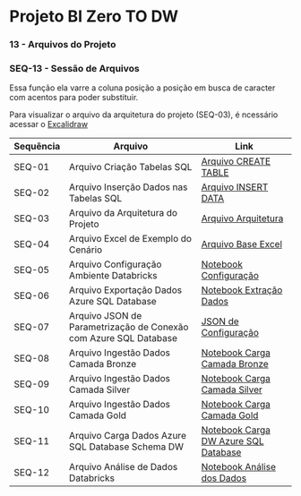 # Projeto BI Zero TO DW

### 13 - Arquivos do Projeto

### SEQ-13 - Sessão de Arquivos

Essa função ela varre a coluna posição a posição em busca de caracter com acentos para poder substituir.

Para visualizar o arquivo da arquitetura do projeto (SEQ-03), é ncessário acessar o [Excalidraw](https://excalidraw.com/)

|Sequência|Arquivo|Link
|---|---|---|
| SEQ-01 | Arquivo Criação Tabelas SQL | [Arquivo CREATE TABLE](https://github.com/dbaassists/Projeto_BI_Zero_TO_DW/blob/main/01_SCRIPT_SQL/00_CREATE_TABLE.sql) |
| SEQ-02 | Arquivo Inserção Dados nas Tabelas SQL | [Arquivo INSERT DATA](https://github.com/dbaassists/Projeto_BI_Zero_TO_DW/blob/main/01_SCRIPT_SQL/01_INSERT_DADOS.sql) |
| SEQ-03 | Arquivo da Arquitetura do Projeto | [Arquivo Arquitetura](https://github.com/dbaassists/Projeto_BI_Zero_TO_DW/blob/main/03_MATERIAL_APOIO/arquitetura_medalhao.excalidraw) |
| SEQ-04 | Arquivo Excel de Exemplo do Cenário | [Arquivo Base Excel](https://github.com/dbaassists/Projeto_BI_Zero_TO_DW/blob/main/03_MATERIAL_APOIO/EXEMPLO_CURSO.xlsx) |
| SEQ-05 | Arquivo Configuração Ambiente Databricks | [Notebook Configuração](https://github.com/dbaassists/Projeto_BI_Zero_TO_DW/blob/main/02_NOTEBOOK/00_configuracao_ambiente.ipynb) |
| SEQ-06 | Arquivo Exportação Dados Azure SQL Database | [Notebook Extração Dados](https://github.com/dbaassists/Projeto_BI_Zero_TO_DW/blob/main/02_NOTEBOOK/01_ingestao_dados_azure_sql.ipynb) |
| SEQ-07 | Arquivo JSON de Parametrização de Conexão com Azure SQL Database | [JSON de Configuração](https://github.com/dbaassists/Projeto_BI_Zero_TO_DW/blob/main/04_ARQUIVO_CONFIG/config_azure_sql.json) |
| SEQ-08 | Arquivo Ingestão Dados Camada Bronze | [Notebook Carga Camada Bronze](https://github.com/dbaassists/Projeto_BI_Zero_TO_DW/blob/main/02_NOTEBOOK/02_ingestao_camada_bronze.ipynb) |
| SEQ-09 | Arquivo Ingestão Dados Camada Silver | [Notebook Carga Camada Silver](https://github.com/dbaassists/Projeto_BI_Zero_TO_DW/blob/main/02_NOTEBOOK/03_ingestao_camada_silver.ipynb) |
| SEQ-10 | Arquivo Ingestão Dados Camada Gold | [Notebook Carga Camada Gold](https://github.com/dbaassists/Projeto_BI_Zero_TO_DW/blob/main/02_NOTEBOOK/04_ingestao_camada_gold.ipynb) |
| SEQ-11 | Arquivo Carga Dados Azure SQL Database Schema DW | [Notebook Carga DW Azure SQL Database](https://github.com/dbaassists/Projeto_BI_Zero_TO_DW/blob/main/02_NOTEBOOK/05_carga_dados_sql_dw.ipynb) |
| SEQ-12 | Arquivo Análise de Dados Databricks | [Notebook Análise dos Dados](https://github.com/dbaassists/Projeto_BI_Zero_TO_DW/blob/main/02_NOTEBOOK/06_analise_dados.ipynb) |
